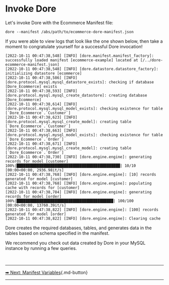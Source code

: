 # Invoke Dore

Let's invoke Dore with the Ecommerce Manifest file:

```shell
dore --manifest /abs/path/to/ecommerce-dore-manifest.json
```

If you were able to view logs that look like the one shown below, then take a moment to congratulate yourself for a 
successful Dore invocation! 

```shell
[2022-10-11 00:47:38,548] [INFO] [dore.manifest.manifest_factory]: successfully loaded manifest [ecommerce-example] located at [/../dore-ecommerce-manifest.json]
[2022-10-11 00:47:38,548] [INFO] [dore.datastore.datastore_factory]: initializing datastore [ecommerce]
[2022-10-11 00:47:38,586] [INFO] [dore.protocol.mysql.mysql_datastore_exists]: checking if database [Dore_Ecommerce] exists
[2022-10-11 00:47:38,593] [INFO] [dore.protocol.mysql.mysql_create_datastore]: creating database [Dore_Ecommerce]
[2022-10-11 00:47:38,614] [INFO] [dore.protocol.mysql.mysql_model_exists]: checking existence for table [`Dore_Ecommerce`.`Customer`]
[2022-10-11 00:47:38,623] [INFO] [dore.protocol.mysql.mysql_create_model]: creating table [`Dore_Ecommerce`.`Customer`]
[2022-10-11 00:47:38,663] [INFO] [dore.protocol.mysql.mysql_model_exists]: checking existence for table [`Dore_Ecommerce`.`Order`]
[2022-10-11 00:47:38,671] [INFO] [dore.protocol.mysql.mysql_create_model]: creating table [`Dore_Ecommerce`.`Order`]
[2022-10-11 00:47:38,730] [INFO] [dore.engine.engine]: generating records for model [customer]
100%|██████████████████████████████████████████████| 10/10 [00:00<00:00, 2936.98it/s]
[2022-10-11 00:47:38,768] [INFO] [dore.engine.engine]: [10] records generated for model [customer]
[2022-10-11 00:47:38,768] [INFO] [dore.engine.engine]: populating cache with records for [customer]
[2022-10-11 00:47:38,784] [INFO] [dore.engine.engine]: generating records for model [order]
100%|███████████████████████████████████████████| 100/100 [00:00<00:00, 13760.39it/s]
[2022-10-11 00:47:38,822] [INFO] [dore.engine.engine]: [100] records generated for model [order]
[2022-10-11 00:47:38,822] [INFO] [dore.engine.engine]: Clearing cache
```

Dore creates the required databases, tables, and generates data in the tables based on schema specified in the manifest.

We recommend you check out data created by Dore in your MySQL instance by running a few queries.

<br>
<hr>

[ ➡ Next: Manifest Variables](/tutorial/manifest_variables/){.md-button}

<hr>

